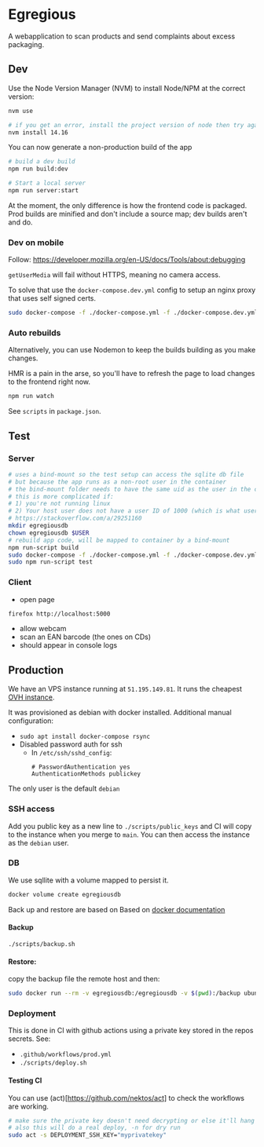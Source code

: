 # Egregious

A webapplication to scan products and send complaints about excess packaging.

## Dev

Use the Node Version Manager (NVM) to install Node/NPM at the correct version:

```bash
nvm use

# if you get an error, install the project version of node then try again
nvm install 14.16
```

You can now generate a non-production build of the app

```bash
# build a dev build
npm run build:dev

# Start a local server
npm run server:start
```

At the moment, the only difference is how the frontend code is packaged. Prod builds are minified and don't include a source map; dev builds aren't and do.

### Dev on mobile

Follow: https://developer.mozilla.org/en-US/docs/Tools/about:debugging

`getUserMedia` will fail without HTTPS, meaning no camera access.

To solve that use the `docker-compose.dev.yml` config to setup an nginx proxy that uses self signed certs.

```bash
sudo docker-compose -f ./docker-compose.yml -f ./docker-compose.dev.yml up --build
```

### Auto rebuilds

Alternatively, you can use Nodemon to keep the builds building as you make changes.

HMR is a pain in the arse, so you'll have to refresh the page to load changes to the frontend right now.

```bash
npm run watch
```

See `scripts` in `package.json`.

## Test

### Server

```bash
# uses a bind-mount so the test setup can access the sqlite db file
# but because the app runs as a non-root user in the container
# the bind-mount folder needs to have the same uid as the user in the container
# this is more complicated if:
# 1) you're not running linux
# 2) Your host user does not have a user ID of 1000 (which is what user node has in the container)
# https://stackoverflow.com/a/29251160
mkdir egregiousdb
chown egregiousdb $USER
# rebuild app code, will be mapped to container by a bind-mount
npm run-script build
sudo docker-compose -f ./docker-compose.yml -f ./docker-compose.dev.yml up
sudo npm run-script test
```

### Client

- open page

```bash
firefox http://localhost:5000
```

- allow webcam
- scan an EAN barcode (the ones on CDs)
- should appear in console logs

## Production

We have an VPS instance running at `51.195.149.81`.
It runs the cheapest [OVH instance](https://www.ovhcloud.com/en-gb/vps/compare/).

It was provisioned as debian with docker installed.
Additional manual configuration:

- `sudo apt install docker-compose rsync`
- Disabled password auth for ssh
  - In `/etc/ssh/sshd_config`:
    ```
    # PasswordAuthentication yes
    AuthenticationMethods publickey
    ```

The only user is the default `debian`

### SSH access

Add you public key as a new line to `./scripts/public_keys` and CI will copy to the instance when you merge to `main`.
You can then access the instance as the `debian` user.

### DB

We use sqllite with a volume mapped to persist it.

```bash
docker volume create egregiousdb
```

Back up and restore are based on Based on [docker documentation](https://docs.docker.com/storage/volumes/#backup-restore-or-migrate-data-volumes)

#### Backup

```
./scripts/backup.sh
```

#### Restore:

copy the backup file the remote host and then:

```bash
sudo docker run --rm -v egregiousdb:/egregiousdb -v $(pwd):/backup ubuntu bash -c "cd /egregiousdb && tar -xzf /backup/backup.tar --strip 1"
```

### Deployment

This is done in CI with github actions using a private key stored in the repos secrets.
See:

- `.github/workflows/prod.yml`
- `./scripts/deploy.sh`

#### Testing CI

You can use (act)[https://github.com/nektos/act] to check the workflows are working.

```bash
# make sure the private key doesn't need decrypting or else it'll hang when trying to access it
# also this will do a real deploy, -n for dry run
sudo act -s DEPLOYMENT_SSH_KEY="myprivatekey"
```
